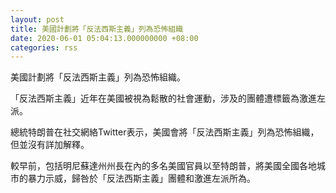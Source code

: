 ```yaml
---
layout: post
title: 美國計劃將「反法西斯主義」列為恐怖組織
date: 2020-06-01 05:04:13.000000000 +08:00
categories: rss
---
```


美國計劃將「反法西斯主義」列為恐怖組織。

「反法西斯主義」近年在美國被視為鬆散的社會運動，涉及的團體遭標籤為激進左派。

總統特朗普在社交網絡Twitter表示，美國會將「反法西斯主義」列為恐怖組織，但並沒有詳加解釋。

較早前，包括明尼蘇達州州長在內的多名美國官員以至特朗普，將美國全國各地城市的暴力示威，歸咎於「反法西斯主義」團體和激進左派所為。
